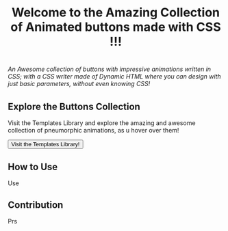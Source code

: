 <h1 align="center"> Welcome to the Amazing Collection of Animated buttons made with CSS !!!<h1> 
 

 ###### An Awesome collection of buttons with impressive animations written in CSS; with a CSS writer made of Dynamic HTML where you can design with just basic parameters, without even knowing CSS!
 


## Explore the Buttons Collection
 
 Visit the Templates Library and explore the amazing and awesome collection of pneumorphic animations, as u hover over them!

 <a href="https://sparkscratch-p.github.io/CSS-Animation-Buttons/library/"><button class="custom-btn btn-12">Visit the Templates Library!</button></a>
 
## How to Use 
 
Use
 
## Contribution
 
Prs
